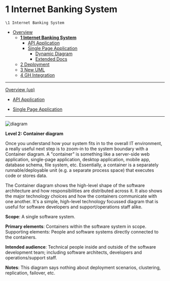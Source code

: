 # 1 Internet Banking System

`\1 Internet Banking System`

* [Overview](/docs/README.md)
  * [**1 Internet Banking System**](/docs/1%20Internet%20Banking%20System/README.md)
    * [API Application](/docs/1%20Internet%20Banking%20System/API%20Application/README.md)
    * [Single Page Application](/docs/1%20Internet%20Banking%20System/Single%20Page%20Application/README.md)
      * [Dynamic Diagram](/docs/1%20Internet%20Banking%20System/Single%20Page%20Application/Dynamic%20Diagram/README.md)
      * [Extended Docs](/docs/1%20Internet%20Banking%20System/Single%20Page%20Application/Extended%20Docs/README.md)
  * [2 Deployment](/docs/2%20Deployment/README.md)
  * [3 New UML](/docs/3%20New%20UML/README.md)
  * [4 GH Integration](/docs/4%20GH%20Integration/README.md)

---

[Overview (up)](/docs/README.md)

- [API Application](/docs/1%20Internet%20Banking%20System/API%20Application/README.md)

- [Single Page Application](/docs/1%20Internet%20Banking%20System/Single%20Page%20Application/README.md)

---

![diagram](https://www.plantuml.com/plantuml/svg/0/fLHDJnin4BqZyH-cELH12icbfvuA8IeW0X4R2Zr5izv9ujOVAzkRWAh-zuwzsML3Kt5e3Xjv_3ppvlcDl_Y0BbHQ7Hzza4QegY1OXr3wpwEHm-rm9SEwoYjFJbWJo8IXi7g4XPDeDgeggz7uq-bCeGaFqvkHma0-S6WnPZHAGsvOfkJ7HpTdt-yUvel7g_dbucRoTN9xqJ-9yHavRqs_pCK0UlK25PoZ-IdD2iQL3rQJw_7c6OZT2kmImfeWPzG0jimHokPaZ04AOIiJ_B37DR8N7qWl9i-XJvxpJ4urIWK-XMFYEQUIt9sBvwTIEEljCi3aMQpHh0YeU-1jIft7d5DkTkbGKyiyQzDdmJhoW4erl0K74j48v8FMQGpI6i3SLg5janCtZGmWE3GUHOJnYeBe4ZbdK87kfIyJcwlK38M6JEy4VXqV0V_QU-blaO6FbCDPMIefKlt8zWTk4D0Ka9Kkqfj-6yVm1IcvOKg9FvicI04xIoHqQ3NaiarhdZ-Ae4GM4L_B9ERxR7mPwMGrVXRn1sXvuMHPb-DxgHGcMyoStSXY9_116ilA9DrGoV02mRuA31k9yOnqi6KfScUtRFK3_7IaDxMvL8bPhFk46bcXVGgWf9Q12l1Lxfc23Vz1ITVrTdy5RQIW0zoAFDuF1ipHKwHpJmhhvD248HDhqjYnOvnfSBIIdfsLpDSnuW3MwDVS1bPCnOJTHO1mLCGbgjgRv3qek-eOSfyQbZ8ExkpgtouBNPUrGhuZMDG8uJgxknrTpkSpu0gfUbsV-wyhft7Fo1H-DyC-2J2TpnggBRGUumTF2VB4ZrbCdFs5IsBV4tBAZx1rVDSy4ZQUkRuu7tVXSS1gMpUpqzrDExKyJT6sdRsg-XtSxzXr1AOND4rr0smnxNRD9-rtm_fjD0fNlyXxwiLE6V65O-bL_mC0)

**Level 2: Container diagram**

Once you understand how your system fits in to the overall IT environment, a really useful next step is to zoom-in to the system boundary with a Container diagram. A "container" is something like a server-side web application, single-page application, desktop application, mobile app, database schema, file system, etc. Essentially, a container is a separately runnable/deployable unit (e.g. a separate process space) that executes code or stores data.

The Container diagram shows the high-level shape of the software architecture and how responsibilities are distributed across it. It also shows the major technology choices and how the containers communicate with one another. It's a simple, high-level technology focussed diagram that is useful for software developers and support/operations staff alike.

**Scope**: A single software system.

**Primary elements**: Containers within the software system in scope.
Supporting elements: People and software systems directly connected to the containers.

**Intended audience**: Technical people inside and outside of the software development team; including software architects, developers and operations/support staff.

**Notes**: This diagram says nothing about deployment scenarios, clustering, replication, failover, etc.